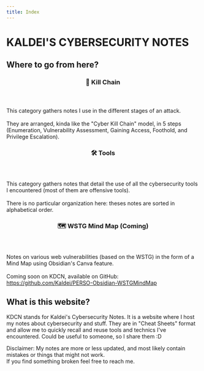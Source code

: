 ```yaml
---
title: Index
---
```


<h1 class="text-center mt-4">KALDEI'S CYBERSECURITY NOTES</h1>

<h2 id="Where to go from here?">Where to go from here?</h2>

<div class="grix xs1 lg3 gutter-xs7 vstretch">

  <article class="shadow-1 rounded-3 white post-entry">
    <header class="entry-header">
      <h3>🔗 Kill Chain</h3>
    </header>
    <div class="divider"></div>
    <div class="entry-content">
      <p>
        This category gathers notes I use in the different stages of an attack.</br></br>
        They are arranged, kinda like the "Cyber Kill Chain" model, in 5 steps (Enumeration, Vulnerability Assessment, Gaining Access, Foothold, and Privilege Escalation).
      </p>
    </div>
    <a class="entry-link shadow-0" href="/killchain/"></a>
  </article>

  <article class="shadow-1 rounded-3 white post-entry">
    <header class="entry-header">
      <h3>🛠️ Tools</h3>
    </header>
    <div class="divider"></div>
    <div class="entry-content">
      <p>
        This category gathers notes that detail the use of all the cybersecurity tools I encountered (most of them are offensive tools).</br></br>
        There is no particular organization here: theses notes are sorted in alphabetical order.
      </p>
    </div>
    <a class="entry-link shadow-0" href="/tools/"></a>
  </article>

  <article class="shadow-1 rounded-3 white post-entry">
    <header class="entry-header">
      <h3>🗺️ WSTG Mind Map (Coming)</h3>
    </header>
    <div class="divider"></div>
    <div class="entry-content">
      <p>
        Notes on various web vulnerabilities (based on the WSTG) in the form of a Mind Map using Obsidian's Canva feature.</br></br>
        Coming soon on KDCN, available on GitHub: <a href="https://github.com/Kaldei/PERSO-Obsidian-WSTGMindMap">https://github.com/Kaldei/PERSO-Obsidian-WSTGMindMap</a>
      </p>
    </div>
    <!-- <a class="entry-link shadow-0" href="/#/"></a> -->
  </article>

</div>

<h2 id="What is this website?">What is this website?</h2>
<p>KDCN stands for Kaldei's Cybersecurity Notes. It is a website where I host my notes about cybersecurity and stuff. They are in "Cheat Sheets" format and allow me to quickly recall and reuse tools and technics I've encountered. Could be useful to someone, so I share them :D</p>

<p>Disclaimer: My notes are more or less updated, and most likely contain mistakes or things that might not work.</br>
If you find something broken feel free to reach me.</p>


